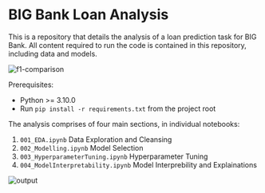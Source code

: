 # BIG Bank Loan Analysis

This is a repository that details the analysis of a loan prediction task for BIG Bank.
All content required to run the code is contained in this repository, including data and models.

![f1-comparison](https://user-images.githubusercontent.com/33881567/211768350-88ba8a8c-ea6a-4003-aa04-23b5791711fd.png)

Prerequisites:
- Python >= 3.10.0
- Run `pip install -r requirements.txt` from the project root


The analysis comprises of four main sections, in individual notebooks:
1. `001_EDA.ipynb`                    Data Exploration and Cleansing 
2. `002_Modelling.ipynb`              Model Selection 
3. `003_HyperparameterTuning.ipynb`   Hyperparameter Tuning
4. `004_ModelInterpretability.ipynb`  Model Interprebility and Explainations


![output](https://user-images.githubusercontent.com/33881567/211768518-6bee5f17-617a-4f62-aa80-cb7c267e775a.png)
